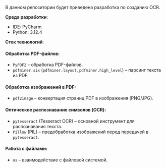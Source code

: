 В данном репозитории будет приведена разработка по созданию OCR.


**Среда разработки**:  
- IDE: PyCharm  
- Python: 3.12.4  

**Стек технологий**:  

#### **Обработка PDF-файлов**:  
- `PyPDF2` – обработка PDF-файлов.  
- `pdfminer.six` (`pdfminer.layout`, `pdfminer.high_level`) – парсинг текста из PDF.  

#### **Обработка изображений в PDF**:  
- `pdf2image` – конвертация страниц PDF в изображения (PNG/JPG).  

#### **Оптическое распознавание символов (OCR)**:  
- `pytesseract` (Tesseract OCR) – основной инструмент для распознавания текста.  
- `Pillow` (PIL) – предобработка изображений перед передачей в `pytesseract`.  

#### **Работа с файлами**:  
- `os` – взаимодействие с файловой системой. 
